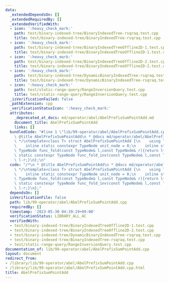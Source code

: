 ```yaml
---
data:
  _extendedDependsOn: []
  _extendedRequiredBy: []
  _extendedVerifiedWith:
  - icon: ':heavy_check_mark:'
    path: test/binary-indexed-tree/BinaryIndexedTree-rsqraq.test.cpp
    title: test/binary-indexed-tree/BinaryIndexedTree-rsqraq.test.cpp
  - icon: ':heavy_check_mark:'
    path: test/binary-indexed-tree/BinaryIndexedTreeOffline2D-1.test.cpp
    title: test/binary-indexed-tree/BinaryIndexedTreeOffline2D-1.test.cpp
  - icon: ':heavy_check_mark:'
    path: test/binary-indexed-tree/BinaryIndexedTreeOffline2D-2.test.cpp
    title: test/binary-indexed-tree/BinaryIndexedTreeOffline2D-2.test.cpp
  - icon: ':heavy_check_mark:'
    path: test/binary-indexed-tree/DynamicBinaryIndexedTree-rsqraq.test.cpp
    title: test/binary-indexed-tree/DynamicBinaryIndexedTree-rsqraq.test.cpp
  - icon: ':heavy_check_mark:'
    path: test/static-range-query/RangeInversionQuery.test.cpp
    title: test/static-range-query/RangeInversionQuery.test.cpp
  _isVerificationFailed: false
  _pathExtension: cpp
  _verificationStatusIcon: ':heavy_check_mark:'
  attributes:
    _deprecated_at_docs: md/operator/abel/AbelPrefixSumPointAdd.md
    document_title: AbelPrefixSumPointAdd
    links: []
  bundledCode: "#line 1 \"lib/99-operator/abel/AbelPrefixSumPointAdd.cpp\"\n/*\n *\
    \ @title AbelPrefixSumPointAdd\n * @docs md/operator/abel/AbelPrefixSumPointAdd.md\n\
    \ */\ntemplate<class T> struct AbelPrefixSumPointAdd {\n    using TypeNode = T;\n\
    \    inline static constexpr TypeNode unit_node = 0;\n    inline static constexpr\
    \ TypeNode func_fold(const TypeNode& l,const TypeNode& r){return l+r;}\n    inline\
    \ static constexpr TypeNode func_fold_inv(const TypeNode& l,const TypeNode& r){return\
    \ l-r;}\n};\n"
  code: "/*\n * @title AbelPrefixSumPointAdd\n * @docs md/operator/abel/AbelPrefixSumPointAdd.md\n\
    \ */\ntemplate<class T> struct AbelPrefixSumPointAdd {\n    using TypeNode = T;\n\
    \    inline static constexpr TypeNode unit_node = 0;\n    inline static constexpr\
    \ TypeNode func_fold(const TypeNode& l,const TypeNode& r){return l+r;}\n    inline\
    \ static constexpr TypeNode func_fold_inv(const TypeNode& l,const TypeNode& r){return\
    \ l-r;}\n};"
  dependsOn: []
  isVerificationFile: false
  path: lib/99-operator/abel/AbelPrefixSumPointAdd.cpp
  requiredBy: []
  timestamp: '2023-05-30 04:39:19+09:00'
  verificationStatus: LIBRARY_ALL_AC
  verifiedWith:
  - test/binary-indexed-tree/BinaryIndexedTreeOffline2D-1.test.cpp
  - test/binary-indexed-tree/BinaryIndexedTreeOffline2D-2.test.cpp
  - test/binary-indexed-tree/DynamicBinaryIndexedTree-rsqraq.test.cpp
  - test/binary-indexed-tree/BinaryIndexedTree-rsqraq.test.cpp
  - test/static-range-query/RangeInversionQuery.test.cpp
documentation_of: lib/99-operator/abel/AbelPrefixSumPointAdd.cpp
layout: document
redirect_from:
- /library/lib/99-operator/abel/AbelPrefixSumPointAdd.cpp
- /library/lib/99-operator/abel/AbelPrefixSumPointAdd.cpp.html
title: AbelPrefixSumPointAdd
---
```

